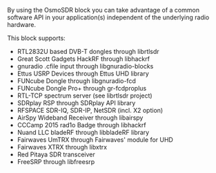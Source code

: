 By using the OsmoSDR block you can take advantage of a common software API in your application(s) independent of the underlying radio hardware.

This block supports:

 * RTL2832U based DVB-T dongles through librtlsdr
 * Great Scott Gadgets HackRF through libhackrf
 * gnuradio .cfile input through libgnuradio-blocks
 * Ettus USRP Devices through Ettus UHD library
 * FUNcube Dongle through libgnuradio-fcd
 * FUNcube Dongle Pro+ through gr-fcdproplus
 * RTL-TCP spectrum server (see librtlsdr project)
 * SDRplay RSP through SDRplay API library
 * RFSPACE SDR-IQ, SDR-IP, NetSDR (incl. X2 option)
 * AirSpy Wideband Receiver through libairspy
 * CCCamp 2015 rad1o Badge through libhackrf
 * Nuand LLC bladeRF through libbladeRF library
 * Fairwaves UmTRX through Fairwaves' module for UHD
 * Fairwaves XTRX through libxtrx
 * Red Pitaya SDR transceiver
 * FreeSRP through libfreesrp
